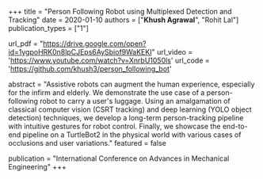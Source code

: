 +++
title = "Person Following Robot using Multiplexed Detection and Tracking"
date = 2020-01-10
authors = ["**Khush Agrawal**", "Rohit Lal"]
publication_types = ["1"]

url_pdf = "https://drive.google.com/open?id=1ygpoHRK0n8lpCJEps6AySbiof9WaKEKI"
url_video = 'https://www.youtube.com/watch?v=XnrbU1050ls'
url_code = 'https://github.com/khush3/person_following_bot'

abstract = "Assistive robots can augment the human experience, especially for the infirm and elderly. We demonstrate the use case of a person-following robot to carry a user's luggage. Using an amalgamation of classical computer vision (CSRT tracking) and deep learning (YOLO object detection) techniques, we develop a long-term person-tracking pipeline with intuitive gestures for robot control. Finally, we showcase the end-to-end pipeline on a TurtleBot2 in the physical world with various cases of occlusions and user variations."
featured = false

publication = "International Conference on Advances in Mechanical Engineering"
+++